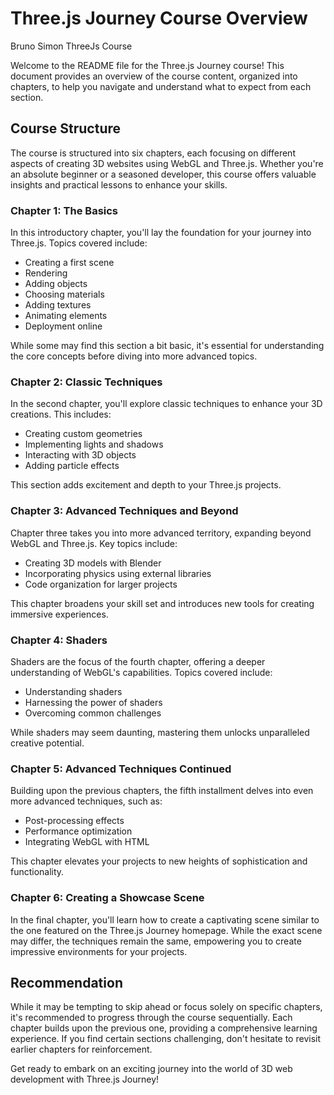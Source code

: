 # Three.js Journey Course Overview

Bruno Simon ThreeJs Course

Welcome to the README file for the Three.js Journey course! This document provides an overview of the course content, organized into chapters, to help you navigate and understand what to expect from each section.

## Course Structure

The course is structured into six chapters, each focusing on different aspects of creating 3D websites using WebGL and Three.js. Whether you're an absolute beginner or a seasoned developer, this course offers valuable insights and practical lessons to enhance your skills.

### Chapter 1: The Basics

In this introductory chapter, you'll lay the foundation for your journey into Three.js. Topics covered include:

- Creating a first scene
- Rendering
- Adding objects
- Choosing materials
- Adding textures
- Animating elements
- Deployment online

While some may find this section a bit basic, it's essential for understanding the core concepts before diving into more advanced topics.

### Chapter 2: Classic Techniques

In the second chapter, you'll explore classic techniques to enhance your 3D creations. This includes:

- Creating custom geometries
- Implementing lights and shadows
- Interacting with 3D objects
- Adding particle effects

This section adds excitement and depth to your Three.js projects.

### Chapter 3: Advanced Techniques and Beyond

Chapter three takes you into more advanced territory, expanding beyond WebGL and Three.js. Key topics include:

- Creating 3D models with Blender
- Incorporating physics using external libraries
- Code organization for larger projects

This chapter broadens your skill set and introduces new tools for creating immersive experiences.

### Chapter 4: Shaders

Shaders are the focus of the fourth chapter, offering a deeper understanding of WebGL's capabilities. Topics covered include:

- Understanding shaders
- Harnessing the power of shaders
- Overcoming common challenges

While shaders may seem daunting, mastering them unlocks unparalleled creative potential.

### Chapter 5: Advanced Techniques Continued

Building upon the previous chapters, the fifth installment delves into even more advanced techniques, such as:

- Post-processing effects
- Performance optimization
- Integrating WebGL with HTML

This chapter elevates your projects to new heights of sophistication and functionality.

### Chapter 6: Creating a Showcase Scene

In the final chapter, you'll learn how to create a captivating scene similar to the one featured on the Three.js Journey homepage. While the exact scene may differ, the techniques remain the same, empowering you to create impressive environments for your projects.

## Recommendation

While it may be tempting to skip ahead or focus solely on specific chapters, it's recommended to progress through the course sequentially. Each chapter builds upon the previous one, providing a comprehensive learning experience. If you find certain sections challenging, don't hesitate to revisit earlier chapters for reinforcement.

Get ready to embark on an exciting journey into the world of 3D web development with Three.js Journey!
